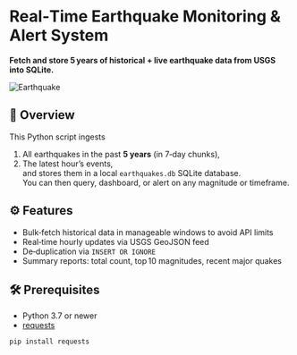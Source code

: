 # Real‑Time Earthquake Monitoring & Alert System

**Fetch and store 5 years of historical + live earthquake data from USGS into SQLite.**

![Earthquake](https://earthquake.usgs.gov/favicon.ico)

## 🚀 Overview

This Python script ingests  
1. All earthquakes in the past **5 years** (in 7‑day chunks),  
2. The latest hour’s events,  
and stores them in a local `earthquakes.db` SQLite database.  
You can then query, dashboard, or alert on any magnitude or timeframe.

## ⚙️ Features

- Bulk‐fetch historical data in manageable windows to avoid API limits  
- Real‑time hourly updates via USGS GeoJSON feed  
- De‐duplication via `INSERT OR IGNORE`  
- Summary reports: total count, top 10 magnitudes, recent major quakes  

## 🛠 Prerequisites

- Python 3.7 or newer  
- [requests](https://pypi.org/project/requests/)  

```bash
pip install requests
